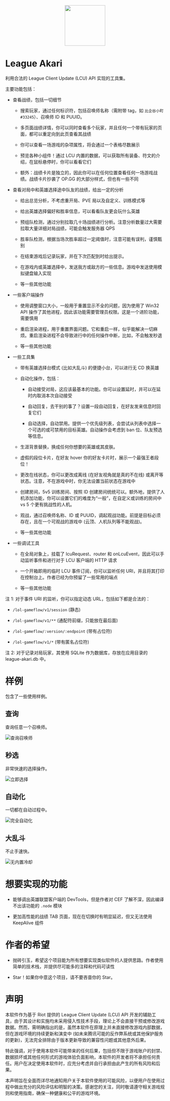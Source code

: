 <div align="center">
  <img
    src="https://github.com/Hanxven/LeagueAkari/raw/HEAD/pictures/logo.png"
    width="128"
    height="128"
  />
</div>

# League Akari

利用合法的 League Client Update (LCU) API 实现的工具集。

主要功能包括：

- 查看战绩，包括一切细节

  - 搜索玩家，通过任何标识符，包括召唤师名称（需附带 tag，如 `比企谷小町#33245`）、召唤师 ID 和 PUUID。

  - 多页面战绩详情，你可以同时查看多个玩家，并且任何一个带有玩家的页面，都可以重定向到此页查看其战绩

  - 你可以查看一场游戏的杂项属性，将会通过一个表格尽数展示

  - 预览各种小组件！通过 LCU 内置的数据，可以获取所有装备、符文的介绍，在鼠标悬停时，你可以看看它们

  - 额外：战绩卡片是独立的，因此你可以在任何位置查看任何一场游戏战绩。战绩卡片抄袭了 OP.GG 的大部分样式，但也有一些不同

- 查看对局中和英雄选择途中队友的战绩，给出一定的分析

  - 给出总览分析，不考虑重开局、PVE 局以及自定义、训练模式等

  - 给出英雄选择偏好和胜率信息，可以看看队友更会玩什么英雄

  - 预组队检测，通过分别拉取几十场战绩进行分析。注意分析数量过大需要拉取大量详细对局战绩，可能会触发服务器 QPS

  - 胜率队检测，根据当场次胜率超过一定阈值时，注意可能有误判，谨慎甄别

  - 在结束游戏后记录玩家，并在下次匹配到时给出提示。

  - 在游戏内或英雄选择中，发送我方或敌方的一些信息。游戏中发送使用模拟键盘输入实现

  - 等一些其他功能

- 一些客户端操作

  - 使用调整窗口大小，一般用于重置显示不全的问题，因为使用了 Win32 API 操作了其他进程，因此该功能需要管理员权限。这是一个进阶功能，需要慎用

  - 重启渲染进程，用于重置界面问题。它和重启一样，似乎能解决一切麻烦。重启渲染进程不会导致进行中的任何操作中断，比如，不会触发秒退

  - 等一些其他功能

- 一些工具集

  - 带有英雄选择台模式 (比如大乱斗) 的便捷小台，可以进行无 CD 换英雄

  - 自动化操作，包括：

    - 自动接受对局，这应该最基本的功能。你可以设置延时，并可以在延时内取消本次自动接受

    - 自动回复，去干别的事了？设置一段自动回复，在好友发来信息时回复它们

    - 自动选择，自动禁用。提供一个优先级列表，会尝试从列表中选择一个可选的或可禁用的目标英雄。自动操作会考虑到 ban 位、队友预选等信息。

  - 生涯背景替换，换成任何你想要的英雄或其皮肤。

  - 虚假的段位卡片，在好友 hover 你的好友卡片时，展示一个最强王者段位！

  - 更改在线状态，你可以更改成离线 (在好友视角就是真的不在线) 或离开等状态。注意，不在游戏中时，你无法设置当前状态在游戏中

  - 创建房间，5v5 训练房间、按照 ID 创建房间统统可以。额外地，提供了人机添加功能，你可以设置它们的难度为“一般”，在自定义或训练的房间中 vs 5 个更有挑战性的人机。

  - 观战，通过召唤师名称、ID 或 PUUID，调起观战功能。前提是目标必须存在，且在一个可观战的游戏中 (云顶、人机队列等不能观战)。

  - 等一些其他功能

- 一些调试工具

  - 在全局对象上，挂载了 lcuRequest、router 和 onLcuEvent，因此可以手动监听事件和进行对于 LCU 客户端的 HTTP 请求

  - 一个开箱即用的临时 LCU 事件订阅，你可以监听任何 URI，并且将其打印在控制台上。作者已经为你预留了一些常用的端点

  - 等一些其他功能

注 1: 对于事件 URI 的监听，你可以指定动态 URL，包括如下都是合法的：

- `/lol-gameflow/v1/session` (静态)

- `/lol-gameflow/v1/**` (通配符前缀，只能放在最后面)

- `/lol-gameflow/:version/:endpoint` (带有占位符)

- `/lol-gameflow/v1/*` (带有匿名占位符)

注 2: 对于记录对局玩家，其使用 SQLite 作为数据库，存放在应用目录的 league-akari.db 中。

# 样例

包含了一些使用样例。

## 查询

查询任意一个召唤师。

![查询召唤师](https://github.com/Hanxven/League-Akari/raw/HEAD/pictures/5.gif "查询召唤师")

## 秒选

非常快速的选择操作。

![立即选择](https://github.com/Hanxven/League-Akari/raw/HEAD/pictures/2.gif "立即选择")

## 自动化

一切都在自动过程中。

![完全自动化](https://github.com/Hanxven/League-Akari/raw/HEAD/pictures/3.gif "完全自动化")

## 大乱斗

不止手速快。

![无内置冷却](https://github.com/Hanxven/League-Akari/raw/HEAD/pictures/4.gif "无内置冷却")

# 想要实现的功能

- 能够调出英雄联盟客户端的 DevTools，但是作者对 CEF 了解不深，因此编译不出该功能的 `.node` 模块

- 更加高性能的战绩 TAB 页面，现在在切换时有明显延迟，但又无法使用 KeepAlive 组件

# 作者的希望

- 抛砖引玉，希望这个项目能为所有想要实现类似软件的人提供思路。作者使用简单的技术栈，并提供尽可能多的注释和代码可读性

- Star！如果你中意这个项目，请不要吝啬你的 Star。

# 声明

本软件作为基于 Riot 提供的 League Client Update (LCU) API 开发的辅助工具，由于其设计和实施均未采用侵入性技术手段，理论上不会直接干预或修改游戏数据。然而，需明确指出的是，虽然本软件在原理上并未直接修改游戏内部数据，但在游戏环境的持续更新和演变中 (如未来腾讯可能的反作弊系统或其他保护服务的更新)，无法完全排除由于版本更新导致的兼容性问题或其他意外后果。

特此强调，对于使用本软件可能带来的任何后果，包括但不限于游戏账户的封禁、数据损坏或其他任何形式的游戏体验负面影响，本软件的开发者将不承担任何责任。用户在决定使用本软件时，应充分考虑并自行承担由此产生的所有风险和后果。

本声明旨在全面而详尽地通知用户关于本软件使用的可能风险，以便用户在使用过程中做出充分的风险评估和明智的决策。感谢您的关注，同时敬请遵守相关游戏规则和使用指南，确保一种健康和公平的游戏环境。